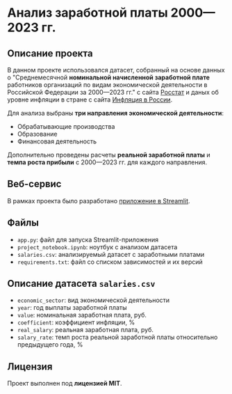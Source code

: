# Анализ заработной платы 2000—2023 гг.
## Описание проекта
В данном проекте использовался датасет, собранный на основе данных о "Среднемесячной **номинальной начисленной заработной плате** работников организаций по видам экономической деятельности в Российской Федерации за 2000—2023 гг." с сайта [Росстат](https://rosstat.gov.ru/labor_market_employment_salaries) и даных об уровне инфляции в стране с сайта [Инфляция в России](https://xn----ctbjnaatncev9av3a8f8b.xn--p1ai/%D1%82%D0%B0%D0%B1%D0%BB%D0%B8%D1%86%D1%8B-%D0%B8%D0%BD%D1%84%D0%BB%D1%8F%D1%86%D0%B8%D0%B8). <br>

Для анализа выбраны **три направления экономической деятельности**: <br>
- Обрабатывающие производства
- Образование
- Финансовая деятельность <br>

Дополнительно проведены расчеты **реальной заработной платы** и **темпа роста прибыли** с 2000—2023 гг. для каждого направления.

## Веб-сервис
В рамках проекта было разработано [приложение в Streamlit](https://start-ds-salaries-project.streamlit.app/).

## Файлы
- `app.py`: файл для запуска Streamlit-приложения
- `project_notebook.ipynb`: ноутбук с анализом датасета
- `salaries.csv`: анализируемый датасет с заработными платами 
- `requirements.txt`: файл со списком зависимостей и их версий

## Описание датасета `salaries.csv`
- `economic_sector`: вид экономической деятельности
- `year`: год выплаты заработной платы
- `value`: номинальная заработная плата, руб.
- `coefficient`: коэффициент инфляции, %
- `real_salary`: реальная заработная плата, руб.
- `salary_rate`: темп роста реальной заработной платы относительно предыдущего года, %

## Лицензия
Проект выполнен под **лицензией MIT**.
